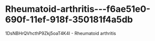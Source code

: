 # Rheumatoid-arthritis---f6ae51e0-690f-11ef-918f-350181f4a5db
1DsNBHrQVhcthP9Zkj5oaT4K4I - Rheumatoid arthritis
